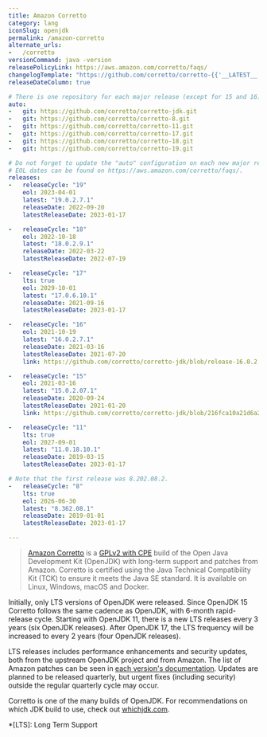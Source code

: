 ```yaml
---
title: Amazon Corretto
category: lang
iconSlug: openjdk
permalink: /amazon-corretto
alternate_urls:
-   /corretto
versionCommand: java -version
releasePolicyLink: https://aws.amazon.com/corretto/faqs/
changelogTemplate: "https://github.com/corretto/corretto-{{'__LATEST__'|split:'.'|first}}/blob/release-__LATEST__/CHANGELOG.md"
releaseDateColumn: true

# There is one repository for each major release (except for 15 and 16).
auto:
-   git: https://github.com/corretto/corretto-jdk.git
-   git: https://github.com/corretto/corretto-8.git
-   git: https://github.com/corretto/corretto-11.git
-   git: https://github.com/corretto/corretto-17.git
-   git: https://github.com/corretto/corretto-18.git
-   git: https://github.com/corretto/corretto-19.git

# Do not forget to update the "auto" configuration on each new major release.
# EOL dates can be found on https://aws.amazon.com/corretto/faqs/.
releases:
-   releaseCycle: "19"
    eol: 2023-04-01
    latest: "19.0.2.7.1"
    releaseDate: 2022-09-20
    latestReleaseDate: 2023-01-17

-   releaseCycle: "18"
    eol: 2022-10-18
    latest: "18.0.2.9.1"
    releaseDate: 2022-03-22
    latestReleaseDate: 2022-07-19

-   releaseCycle: "17"
    lts: true
    eol: 2029-10-01
    latest: "17.0.6.10.1"
    releaseDate: 2021-09-16
    latestReleaseDate: 2023-01-17

-   releaseCycle: "16"
    eol: 2021-10-19
    latest: "16.0.2.7.1"
    releaseDate: 2021-03-16
    latestReleaseDate: 2021-07-20
    link: https://github.com/corretto/corretto-jdk/blob/release-16.0.2.7.1/CHANGELOG.md

-   releaseCycle: "15"
    eol: 2021-03-16
    latest: "15.0.2.07.1"
    releaseDate: 2020-09-24
    latestReleaseDate: 2021-01-20
    link: https://github.com/corretto/corretto-jdk/blob/216fca10a21d6a26ca2846d4ca2861ea644a7a1e/CHANGELOG.md#january-2021-critical-patch-update-corretto-version-150271

-   releaseCycle: "11"
    lts: true
    eol: 2027-09-01
    latest: "11.0.18.10.1"
    releaseDate: 2019-03-15
    latestReleaseDate: 2023-01-17

# Note that the first release was 8.202.08.2.
-   releaseCycle: "8"
    lts: true
    eol: 2026-06-30
    latest: "8.362.08.1"
    releaseDate: 2019-01-01
    latestReleaseDate: 2023-01-17

---
```


> [Amazon Corretto](https://aws.amazon.com/corretto/) is a [GPLv2 with CPE](https://openjdk.java.net/legal/gplv2+ce.html)
> build of the Open Java Development Kit (OpenJDK) with long-term support and patches from Amazon.
> Corretto is certified using the Java Technical Compatibility Kit (TCK) to ensure it meets the Java
> SE standard. It is available on Linux, Windows, macOS and Docker.

Initially, only LTS versions of OpenJDK were released.
Since OpenJDK 15 Corretto follows the same cadence as OpenJDK, with 6-month rapid-release cycle.
Starting with OpenJDK 11, there is a new LTS releases every 3 years (six OpenJDK releases).
After OpenJDK 17, the LTS frequency will be increased to every 2 years (four OpenJDK releases).

LTS releases includes performance enhancements and security updates, both from the upstream OpenJDK
project and from Amazon. The list of Amazon patches can be seen in [each version's documentation](https://docs.aws.amazon.com/corretto/).
Updates are planned to be released quarterly, but urgent fixes (including security) outside the
regular quarterly cycle may occur.

Corretto is one of the many builds of OpenJDK. For recommendations on which JDK build to use, check
out [whichjdk.com](https://whichjdk.com/#amazon-corretto).

*[LTS]: Long Term Support
